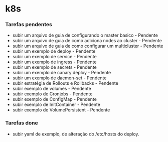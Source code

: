# k8s

### Tarefas pendentes ###

- subir um arquivo de guia de configurando o master basico - Pendente
- subir um arquivo de guia de como adiciona nodes ao cluster - Pendente
- subir um arquivo de guia de como configurar um multicluster - Pendente
- subir um exemplo de deploy - Pendente
- subir um exemplo de service - Pendente
- subir um exemplo de ingress - Pendente
- subir um exemplo de secrets - Pendente
- subir um exemplo de canary deploy - Pendente
- subir um exemplo de daemon-set - Pendente
- subir estratégia de Rollouts e Rollbacks - Pendente
- subir exemplo de volumes - Pendente
- subir exemplo de Cronjobs - Pendente
- subir exemplo de ConfigMap - Pendente
- subir exemplo de InitContainer - Pendente
- subir exemplo de VolumePersistent - Pendente

### Tarefas done ###

- subir yaml de exemplo, de alteração do /etc/hosts do deploy.
